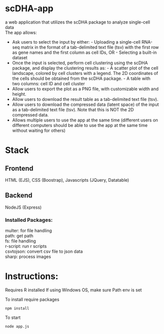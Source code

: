# scDHA-app
a web application that utilizes the scDHA package to analyze single-cell data  
The app allows:
- Ask users to select the input by either:
      - Uploading a single-cell RNA-seq matrix in the format of a tab-delimited text file (tsv) with the first row as gene names and the first column as cell IDs, OR
      - Selecting a built-in dataset
- Once the input is selected, perform cell clustering using the scDHA package, and display the clustering results as:
      - A scatter plot of the cell landscape, colored by cell clusters with a legend. The 2D coordinates of the cells should be obtained from the scDHA package.
      - A table with two columns: cell ID and cell cluster
- Allow users to export the plot as a PNG file, with customizable width and height.
- Allow users to download the result table as a tab-delimited text file (tsv).
- Allow users to download the compressed data (latent space) of the input as a tab-delimited text file (tsv). Note that this is NOT the 2D compressed data.
- Allows multiple users to use the app at the same time (different users on different computers should be able to use the app at the same time without waiting for others)

# Stack
## Frontend
HTML (EJS), CSS (Boostrap), Javascripts (JQuery, Datatable)

## Backend
NodeJS (Express)  
### Installed Packages:  
multer: for file handling  
path: get path  
fs: file handling  
r-script:  run r scripts  
csvtojson: convert csv file to json data  
sharp: process images  

# Instructions:
Requires R installed
If using Windows OS, make sure Path env is set

To install require packages
```
npm install
```

To start
```
node app.js
```
